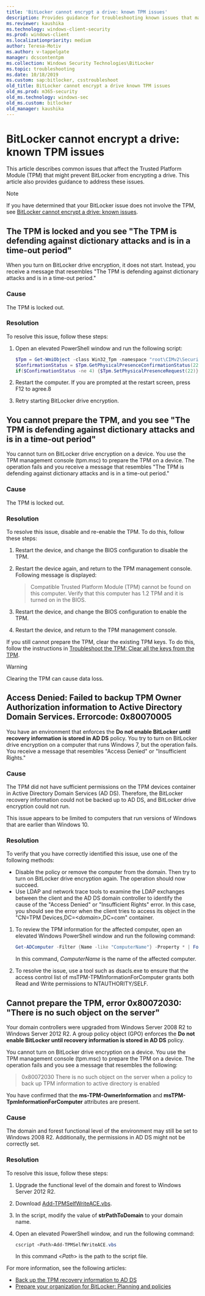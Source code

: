 ```yaml
---
title: 'BitLocker cannot encrypt a drive: known TPM issues'
description: Provides guidance for troubleshooting known issues that may prevent BitLocker Drive Encryption from encrypting a drive, and that you can attribute to the TPM
ms.reviewer: kaushika
ms.technology: windows-client-security
ms.prod: windows-client
ms.localizationpriority: medium
author: Teresa-Motiv
ms.author: v-tappelgate
manager: dcscontentpm
ms.collection: Windows Security Technologies\BitLocker
ms.topic: troubleshooting
ms.date: 10/18/2019
ms.custom: sap:bitlocker, csstroubleshoot
old_title: BitLocker cannot encrypt a drive known TPM issues
old_ms.prod: m365-security
old_ms.technology: windows-sec
old_ms.custom: bitlocker
old_manager: kaushika
---
```


# BitLocker cannot encrypt a drive: known TPM issues

This article describes common issues that affect the Trusted Platform Module (TPM) that might prevent BitLocker from encrypting a drive. This article also provides guidance to address these issues.

> [!NOTE]
> If you have determined that your BitLocker issue does not involve the TPM, see [BitLocker cannot encrypt a drive: known issues](ts-bitlocker-cannot-encrypt-issues.md).

## The TPM is locked and you see "The TPM is defending against dictionary attacks and is in a time-out period"

When you turn on BitLocker drive encryption, it does not start. Instead, you receive a message that resembles "The TPM is defending against dictionary attacks and is in a time-out period."

### Cause

The TPM is locked out.

### Resolution

To resolve this issue, follow these steps:

1. Open an elevated PowerShell window and run the following script:

   ```powershell
   $Tpm = Get-WmiObject -class Win32_Tpm -namespace "root\CIMv2\Security\MicrosoftTpm"
   $ConfirmationStatus = $Tpm.GetPhysicalPresenceConfirmationStatus(22).ConfirmationStatus
   if($ConfirmationStatus -ne 4) {$Tpm.SetPhysicalPresenceRequest(22)}
   ```
2. Restart the computer. If you are prompted at the restart screen, press F12 to agree.8
3. Retry starting BitLocker drive encryption.

## You cannot prepare the TPM, and you see "The TPM is defending against dictionary attacks and is in a time-out period"

You cannot turn on BitLocker drive encryption on a device. You use the TPM management console (tpm.msc) to prepare the TPM on a device. The operation fails and you receive a message that resembles "The TPM is defending against dictionary attacks and is in a time-out period."

### Cause

The TPM is locked out.

### Resolution

To resolve this issue, disable and re-enable the TPM. To do this, follow these steps:

1. Restart the device, and change the BIOS configuration to disable the TPM.
2. Restart the device again, and return to the TPM management console. Following message is displayed:
   > Compatible Trusted Platform Module (TPM) cannot be found on this computer. Verify that this computer has 1.2 TPM and it is turned on in the BIOS.

3. Restart the device, and change the BIOS configuration to enable the TPM.
4. Restart the device, and return to the TPM management console.

If you still cannot prepare the TPM, clear the existing TPM keys. To do this, follow the instructions in [Troubleshoot the TPM: Clear all the keys from the TPM](../tpm/initialize-and-configure-ownership-of-the-tpm.md#clear-all-the-keys-from-the-tpm).

> [!WARNING]
> Clearing the TPM can cause data loss.

## Access Denied: Failed to backup TPM Owner Authorization information to Active Directory Domain Services. Errorcode: 0x80070005

You have an environment that enforces the **Do not enable BitLocker until recovery information is stored in AD DS** policy. You try to turn on BitLocker drive encryption on a computer that runs Windows 7, but the operation fails. You receive a message that resembles "Access Denied" or "Insufficient Rights."

### Cause

The TPM did not have sufficient permissions on the TPM devices container in Active Directory Domain Services (AD DS). Therefore, the BitLocker recovery information could not be backed up to AD DS, and BitLocker drive encryption could not run.

This issue appears to be limited to computers that run versions of Windows that are earlier than Windows 10.

### Resolution

To verify that you have correctly identified this issue, use one of the following methods:

- Disable the policy or remove the computer from the domain. Then try to turn on BitLocker drive encryption again. The operation should now succeed.
- Use LDAP and network trace tools to examine the LDAP exchanges between the client and the AD DS domain controller to identify the cause of the "Access Denied" or "Insufficient Rights" error. In this case, you should see the error when the client tries to access its object in the "CN=TPM Devices,DC=\<*domain*>,DC=com" container.

1. To review the TPM information for the affected computer, open an elevated Windows PowerShell window and run the following command:

   ```powershell
   Get-ADComputer -Filter {Name -like "ComputerName"} -Property * | Format-Table name,msTPM-TPMInformationForComputer
   ```

   In this command, *ComputerName* is the name of the affected computer.

1. To resolve the issue, use a tool such as dsacls.exe to ensure that the access control list of msTPM-TPMInformationForComputer grants both Read and Write permissions to NTAUTHORITY/SELF.

## Cannot prepare the TPM, error 0x80072030: "There is no such object on the server"

Your domain controllers were upgraded from Windows Server 2008 R2 to Windows Server 2012 R2. A group policy object (GPO) enforces the **Do not enable BitLocker until recovery information is stored in AD DS** policy.  

You cannot turn on BitLocker drive encryption on a device. You use the TPM management console (tpm.msc) to prepare the TPM on a device. The operation fails and you see a message that resembles the following:

> 0x80072030 There is no such object on the server when a policy to back up TPM information to active directory is enabled

You have confirmed that the **ms-TPM-OwnerInformation** and **msTPM-TpmInformationForComputer** attributes are present.

### Cause

The domain and forest functional level of the environment may still be set to Windows 2008 R2. Additionally, the permissions in AD DS might not be correctly set.

### Resolution

To resolve this issue, follow these steps:

1. Upgrade the functional level of the domain and forest to Windows Server 2012 R2.
2. Download [Add-TPMSelfWriteACE.vbs](/samples/browse/?redirectedfrom=TechNet-Gallery).
3. In the script, modify the value of **strPathToDomain** to your domain name.
4. Open an elevated PowerShell window, and run the following command:

   ```powershell
   cscript <Path>Add-TPMSelfWriteACE.vbs
   ```

   In this command \<*Path*> is the path to the script file.

For more information, see the following articles:

- [Back up the TPM recovery information to AD DS](../tpm/backup-tpm-recovery-information-to-ad-ds.md)
- [Prepare your organization for BitLocker: Planning and policies](./prepare-your-organization-for-bitlocker-planning-and-policies.md)
